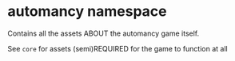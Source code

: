 # automancy namespace

Contains all the assets ABOUT the automancy game itself.

See `core` for assets (semi)REQUIRED for the game to function at all
